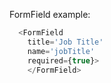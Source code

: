 FormField example:

```js
  <FormField 
    title='Job Title' 
    name='jobTitle'
    required={true}>
    </FormField>
```